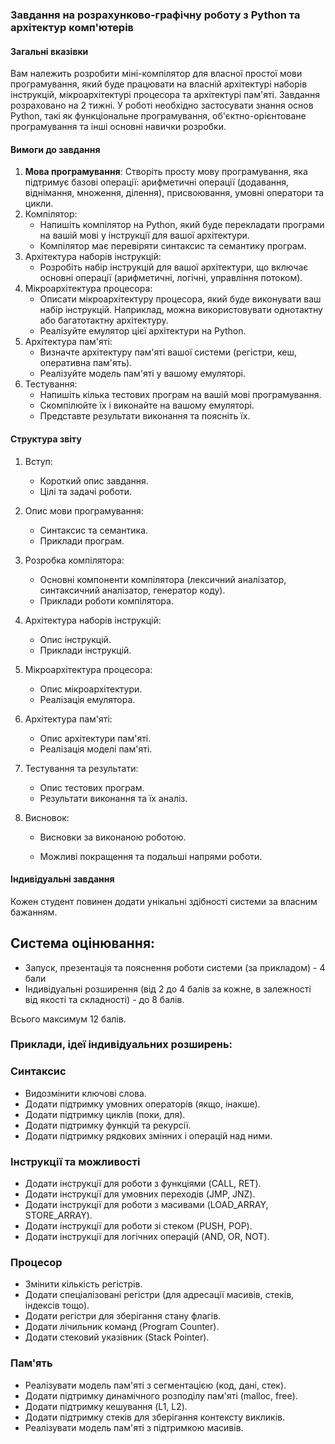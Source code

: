 ###  Завдання на розрахунково-графічну роботу з Python та архітектур комп'ютерів

#### Загальні вказівки

Вам належить розробити міні-компілятор для власної простої мови програмування, який буде працювати на власній архітектурі наборів інструкцій, мікроархітектурі процесора та архітектурі пам'яті. Завдання розраховано на 2 тижні. У роботі необхідно застосувати знання основ Python, такі як функціональне програмування, об'єктно-орієнтоване програмування та інші основні навички розробки.

#### Вимоги до завдання

1. **Мова програмування**: Створіть просту мову програмування, яка підтримує базові операції: арифметичні операції (додавання, віднімання, множення, ділення), присвоювання, умовні оператори та цикли.
2. Компілятор:
   - Напишіть компілятор на Python, який буде перекладати програми на вашій мові у інструкції для вашої архітектури.
   - Компілятор має перевіряти синтаксис та семантику програм.
3. Архітектура наборів інструкцій:
   - Розробіть набір інструкцій для вашої архітектури, що включає основні операції (арифметичні, логічні, управління потоком).
4. Мікроархітектура процесора:
   - Описати мікроархітектуру процесора, який буде виконувати ваш набір інструкцій. Наприклад, можна використовувати однотактну або багатотактну архітектуру.
   - Реалізуйте емулятор цієї архітектури на Python.
5. Архітектура пам'яті:
   - Визначте архітектуру пам'яті вашої системи (регістри, кеш, оперативна пам'ять).
   - Реалізуйте модель пам'яті у вашому емуляторі.
6. Тестування:
   - Напишіть кілька тестових програм на вашій мові програмування.
   - Скомпілюйте їх і виконайте на вашому емуляторі.
   - Представте результати виконання та поясніть їх.

#### Структура звіту

1. Вступ:
   - Короткий опис завдання.
   - Цілі та задачі роботи.
   
2. Опис мови програмування:
   - Синтаксис та семантика.
   - Приклади програм.
   
3. Розробка компілятора:
   - Основні компоненти компілятора (лексичний аналізатор, синтаксичний аналізатор, генератор коду).
   - Приклади роботи компілятора.
   
4. Архітектура наборів інструкцій:
   - Опис інструкцій.
   - Приклади інструкцій.
   
5. Мікроархітектура процесора:
   - Опис мікроархітектури.
   - Реалізація емулятора.
   
6. Архітектура пам'яті:
   - Опис архітектури пам'яті.
   - Реалізація моделі пам'яті.
   
7. Тестування та результати:
   - Опис тестових програм.
   - Результати виконання та їх аналіз.
   
8. Висновок:
   - Висновки за виконаною роботою.
   
   - Можливі покращення та подальші напрями роботи.
   
     

#### Індивідуальні завдання

Кожен студент повинен додати унікальні здібності системи за власним бажанням.



## Система оцінювання: 

- Запуск, презентація та пояснення роботи системи (за прикладом) - 4 бали
- Індивідуальні розширення (від 2 до 4 балів за кожне, в залежності від якості та складності) - до 8 балів.

Всього максимум 12 балів.



### Приклади, ідеї індивідуальних розширень:

### Синтаксис

- Видозмінити ключові слова.
- Додати підтримку умовних операторів (якщо, інакше).
- Додати підтримку циклів (поки, для).
- Додати підтримку функцій та рекурсії.
- Додати підтримку рядкових змінних і операцій над ними.

### Інструкції та можливості

- Додати інструкції для роботи з функціями (CALL, RET).
- Додати інструкції для умовних переходів (JMP, JNZ).
- Додати інструкції для роботи з масивами (LOAD_ARRAY, STORE_ARRAY).
- Додати інструкції для роботи зі стеком (PUSH, POP).
- Додати інструкції для логічних операцій (AND, OR, NOT).

### Процесор

- Змінити кількість регістрів.
- Додати спеціалізовані регістри (для адресації масивів, стеків, індексів тощо).
- Додати регістри для зберігання стану флагів.
- Додати лічильник команд (Program Counter).
- Додати стековий указівник (Stack Pointer).

### Пам'ять

- Реалізувати модель пам'яті з сегментацією (код, дані, стек).
- Додати підтримку динамічного розподілу пам'яті (malloc, free).
- Додати підтримку кешування (L1, L2).
- Додати підтримку стеків для зберігання контексту викликів.
- Реалізувати модель пам'яті з підтримкою масивів.



